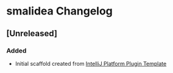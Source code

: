 <!-- Keep a Changelog guide -> https://keepachangelog.com -->

# smalidea Changelog

## [Unreleased]
### Added
- Initial scaffold created from [IntelliJ Platform Plugin Template](https://github.com/JetBrains/intellij-platform-plugin-template)
